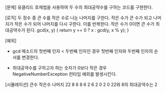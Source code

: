 [문제]
유클리드 호제법을 사용하여 두 수의 최대공약수를 구하는 코드를 구현한다.

[로직]
두 정수 중 큰 수를 작은 수로 나눈 나머지를 구한다.
작은 수가 큰 수가 되고 나머지가 작은 수가 되어 나머지를 다시 구한다.
이를 반복한다.
작은 수가 0이면 큰 수가 최대공약수가 된다.
gcd(x, y) {
return y == 0 ? x : gcd(y, x % y);
}

[예외]
- gcd 메소드의 첫번째 인자 < 두번째 인자인 경우
  첫번째 인자와 두번째 인자의 순서를 변경한다.

- 최대공약수를 구하고자 하는 숫자가 0보다 작은 경우
  NegativeNumberException 런타임 예외를 발생시킨다.

[시뮬레이션]
큰수    작은수  나머지
22      8       6
8       6       2
6       2       0
2       0
22와 8의 최대공약수는 2